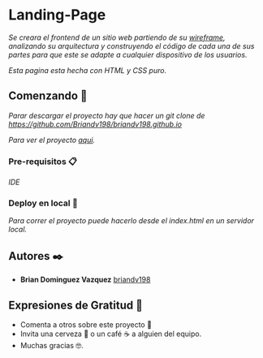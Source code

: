 # Landing-Page

_Se creara el frontend de un sitio web partiendo de su [wireframe](https://www.figma.com/file/sMmlQaZldfDcLERYYWe6h4/Bata-Bit?node-id=44%3A593), analizando su arquitectura y construyendo el código de cada una de sus partes para que este se adapte a cualquier dispositivo de los usuarios._

_Esta pagina esta hecha con HTML y CSS puro._

## Comenzando 🚀

_Parar descargar el proyecto hay que hacer un git clone de https://github.com/Briandv198/briandv198.github.io_

_Para ver el proyecto [aqui](briandv198.github.io)._

### Pre-requisitos 📋

_IDE_

### Deploy en local 🔧

_Para correr el proyecto puede hacerlo desde el index.html en un servidor local._

## Autores ✒️

- **Brian Dominguez Vazquez** [briandv198](https://github.com/briandv198)

## Expresiones de Gratitud 🎁

- Comenta a otros sobre este proyecto 📢
- Invita una cerveza 🍺 o un café ☕ a alguien del equipo.
- Muchas gracias 🤓.
